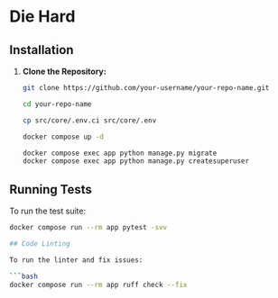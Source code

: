 # Die Hard

## Installation

1. **Clone the Repository:**

   ```bash
   git clone https://github.com/your-username/your-repo-name.git

   cd your-repo-name

   cp src/core/.env.ci src/core/.env

   docker compose up -d

   docker compose exec app python manage.py migrate
   docker compose exec app python manage.py createsuperuser

## Running Tests

To run the test suite:

```bash
docker compose run --rm app pytest -svv

## Code Linting

To run the linter and fix issues:

```bash
docker compose run --rm app ruff check --fix
